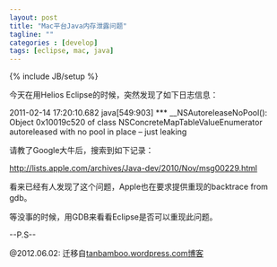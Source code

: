 ```yaml
---
layout: post
title: "Mac平台Java内存泄露问题"
tagline: ""
categories : [develop]
tags: [eclipse, mac, java]
---
```

{% include JB/setup %}

今天在用Helios Eclipse的时候，突然发现了如下日志信息：

2011-02-14 17:20:10.682 java[549:903] *** __NSAutoreleaseNoPool(): Object 0x10019c520 of class NSConcreteMapTableValueEnumerator autoreleased with no pool in place – just leaking

请教了Google大牛后，搜索到如下记录：

http://lists.apple.com/archives/Java-dev/2010/Nov/msg00229.html

看来已经有人发现了这个问题，Apple也在要求提供重现的backtrace from gdb。

等没事的时候，用GDB来看看Eclipse是否可以重现此问题。

--P.S--

@2012.06.02:
迁移自[tanbamboo.wordpress.com博客](http://tanbamboo.wordpress.com/2011/02/14/mac平台java内存泄露问题/)
